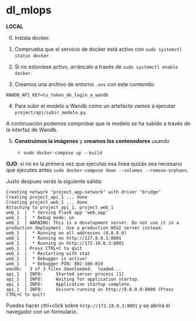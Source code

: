 # dl_mlops

**LOCAL**

0. Instala docker.

1. Comprueba que el servicio de docker está activo con `sudo systemctl status docker`.

2. Si no estuviese activo, arráncalo a través de `sudo systemctl enable docker`.

3. Creamos una archivo de entorno `.env` con este contenido:

`WANDB_API_KEY=tu_token_de_login_a_wandb`


4. Para subir el modelo a Wandb como un artefacto vamos a ejecutar `project/api/subir_modelo.py`.

A continuación podemos comprobar que le modelo se ha subido a través de la interfaz de Wandb.


5. **Construimos la imágenes** y **creamos los contenedores** usando 
    
    - `sudo docker-compose up --build`

**OJO**: si no es la primera vez que ejecutas esa linea quizás sea necesario que ejecutes antes `sudo docker-compose down --volumes --remove-orphans`.

Justo despues verás la siguiente salida:

```
Creating network "project_app-network" with driver "bridge"
Creating project_api_1 ... done
Creating project_web_1 ... done
Attaching to project_api_1, project_web_1
web_1  |  * Serving Flask app 'web_app'
web_1  |  * Debug mode: on
web_1  | WARNING: This is a development server. Do not use it in a production deployment. Use a production WSGI server instead.
web_1  |  * Running on all addresses (0.0.0.0)
web_1  |  * Running on http://127.0.0.1:8001
web_1  |  * Running on http://172.18.0.3:8001
web_1  | Press CTRL+C to quit
web_1  |  * Restarting with stat
web_1  |  * Debugger is active!
web_1  |  * Debugger PIN: 892-166-819
wandb:   3 of 3 files downloaded.  loaded...
api_1  | INFO:     Started server process [1]
api_1  | INFO:     Waiting for application startup.
api_1  | INFO:     Application startup complete.
api_1  | INFO:     Uvicorn running on http://0.0.0.0:8000 (Press CTRL+C to quit)
```

Puedes hacer ctrl+click sobre `http://172.18.0.3:8001` y se abrirá el navegador con un formulario.

